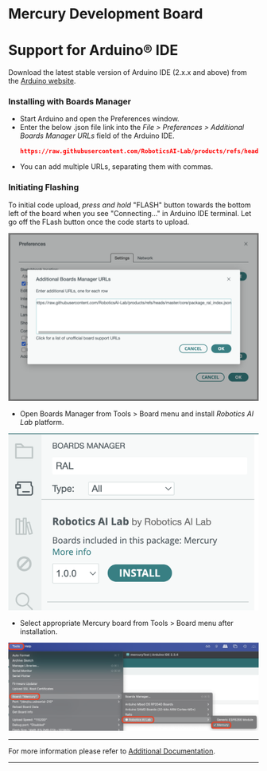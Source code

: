 Mercury Development Board
===========================================

# Support for Arduino® IDE
Download the latest stable version of Arduino IDE (2.x.x and above) from the [Arduino website](https://www.arduino.cc/en/software).

### Installing with Boards Manager

- Start Arduino and open the Preferences window.
- Enter the below .json file link into the *File > Preferences > Additional Boards Manager URLs* field of the Arduino IDE.
  ```json
  https://raw.githubusercontent.com/RoboticsAI-Lab/products/refs/heads/master/core/package_ral_index.json
  ```
- You can add multiple URLs, separating them with commas.

### Initiating Flashing ###
To initial code upload, *press and hold* "FLASH" button towards the bottom left of the board when you see "Connecting..." in Arduino IDE terminal.
Let go off the FLash button once the code starts to upload.

![abm](../../../img/additionalBoardManager.png)

- Open Boards Manager from Tools > Board menu and install *Robotics AI Lab* platform.

![bm](../../../img/boardManager.png)

- Select appropriate Mercury board from Tools > Board menu after installation.

![bs](../../../img/boardSelect.png)

___

For more information please refer to [Additional Documentation](https://github.com/esp8266/Arduino/tree/master?tab=readme-ov-file).

___
